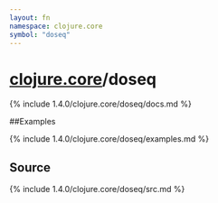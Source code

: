 ```yaml
---
layout: fn
namespace: clojure.core
symbol: "doseq"
---
```


# [clojure.core](../)/doseq

{% include 1.4.0/clojure.core/doseq/docs.md %}

##Examples

{% include 1.4.0/clojure.core/doseq/examples.md %}
## Source
{% include 1.4.0/clojure.core/doseq/src.md %}

